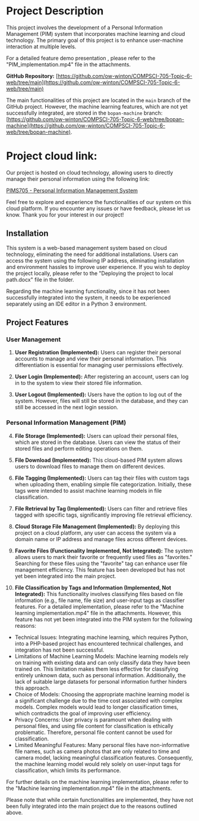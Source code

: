 # Project Description

This project involves the development of a Personal Information Management (PIM) system that incorporates machine learning and cloud technology. The primary goal of this project is to enhance user-machine interaction at multiple levels.

For a detailed feature demo presentation , please refer to the "PIM_implementation.mp4" file in the attachments.

**GitHub Repository:** [https://github.com/ow-winton/COMPSCI-705-Topic-6-web/tree/main](https://github.com/ow-winton/COMPSCI-705-Topic-6-web/tree/main)

The main functionalities of this project are located in the `main` branch of the GitHub project. However, the machine learning features, which are not yet successfully integrated, are stored in the `bopan-machine` branch: [https://github.com/ow-winton/COMPSCI-705-Topic-6-web/tree/bopan-machine](https://github.com/ow-winton/COMPSCI-705-Topic-6-web/tree/bopan-machine).

# Project cloud link:
Our project is hosted on cloud technology, allowing users to directly manage their personal information using the following link:

[PIMS705 - Personal Information Management System](http://pims705.infinityfreeapp.com/LoginPage.php)

Feel free to explore and experience the functionalities of our system on this cloud platform. If you encounter any issues or have feedback, please let us know. Thank you for your interest in our project!

## Installation

This system is a web-based management system based on cloud technology, eliminating the need for additional installations. Users can access the system using the following IP address, eliminating installation and environment hassles to improve user experience. If you wish to deploy the project locally, please refer to the "Deploying the project to local path.docx" file in the folder.

Regarding the machine learning functionality, since it has not been successfully integrated into the system, it needs to be experienced separately using an IDE editor in a Python 3 environment.

## Project Features

### User Management

1. **User Registration (Implemented):** Users can register their personal accounts to manage and view their personal information. This differentiation is essential for managing user permissions effectively.

2. **User Login (Implemented):** After registering an account, users can log in to the system to view their stored file information.

3. **User Logout (Implemented):** Users have the option to log out of the system. However, files will still be stored in the database, and they can still be accessed in the next login session.

### Personal Information Management (PIM)

4. **File Storage (Implemented):** Users can upload their personal files, which are stored in the database. Users can view the status of their stored files and perform editing operations on them.

5. **File Download (Implemented):** This cloud-based PIM system allows users to download files to manage them on different devices.

6. **File Tagging (Implemented):** Users can tag their files with custom tags when uploading them, enabling simple file categorization. Initially, these tags were intended to assist machine learning models in file classification.

7. **File Retrieval by Tag (Implemented):** Users can filter and retrieve files tagged with specific tags, significantly improving file retrieval efficiency.

8. **Cloud Storage File Management (Implemented):** By deploying this project on a cloud platform, any user can access the system via a domain name or IP address and manage files across different devices. 

9. **Favorite Files (Functionality Implemented, Not Integrated):** The system allows users to mark their favorite or frequently used files as "favorites." Searching for these files using the "favorite" tag can enhance user file management efficiency. This feature has been developed but has not yet been integrated into the main project.

10. **File Classification by Tags and Information (Implemented, Not Integrated):** This functionality involves classifying files based on file information (e.g., file name, file size) and user-input tags as classifier features. For a detailed implementation, please refer to the "Machine learning implementation.mp4" file in the attachments. However, this feature has not yet been integrated into the PIM system for the following reasons:

   - Technical Issues: Integrating machine learning, which requires Python, into a PHP-based project has encountered technical challenges, and integration has not been successful.
   - Limitations of Machine Learning Models: Machine learning models rely on training with existing data and can only classify data they have been trained on. This limitation makes them less effective for classifying entirely unknown data, such as personal information. Additionally, the lack of suitable large datasets for personal information further hinders this approach.
   - Choice of Models: Choosing the appropriate machine learning model is a significant challenge due to the time cost associated with complex models. Complex models would lead to longer classification times, which contradicts the goal of improving user efficiency.
   - Privacy Concerns: User privacy is paramount when dealing with personal files, and using file content for classification is ethically problematic. Therefore, personal file content cannot be used for classification.
   - Limited Meaningful Features: Many personal files have non-informative file names, such as camera photos that are only related to time and camera model, lacking meaningful classification features. Consequently, the machine learning model would rely solely on user-input tags for classification, which limits its performance.

For further details on the machine learning implementation, please refer to the "Machine learning implementation.mp4" file in the attachments.

Please note that while certain functionalities are implemented, they have not been fully integrated into the main project due to the reasons outlined above.
